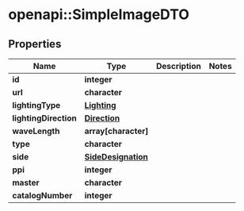 # openapi::SimpleImageDTO

## Properties
Name | Type | Description | Notes
------------ | ------------- | ------------- | -------------
**id** | **integer** |  | 
**url** | **character** |  | 
**lightingType** | [**Lighting**](Lighting.md) |  | 
**lightingDirection** | [**Direction**](Direction.md) |  | 
**waveLength** | **array[character]** |  | 
**type** | **character** |  | 
**side** | [**SideDesignation**](SideDesignation.md) |  | 
**ppi** | **integer** |  | 
**master** | **character** |  | 
**catalogNumber** | **integer** |  | 


